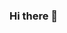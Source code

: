 ### Hi there 👋

<!--
**RajeshwariProjects/RajeshwariProjects** is a ✨ _special_ ✨ repository because its `README.md` (this file) appears on your GitHub profile.

Here are some ideas to get you started:

👋 Hi, I’m Rajeshwari, a budding data analyst.
👀 I’m interested in data analysis and visualization.
🌱 I’m currently learning Power BI and SQL for data analytics.
💞️ I’m looking to collaborate on data projects and learn from the community.
📫 How to reach me: [www.linkedin.com/in/rajeshwari13]

-->
